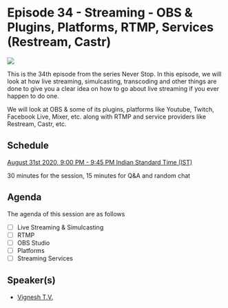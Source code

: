 # Episode 34 - Streaming - OBS & Plugins, Platforms, RTMP, Services (Restream, Castr)

![](34-Streaming.png)

This is the 34th episode from the series Never Stop. In this episode, we will look at how live streaming, simulcasting, transcoding and other things are done to give you a clear idea on how to go about live streaming if you ever happen to do one.

We will look at OBS & some of its plugins, platforms like Youtube, Twitch, Facebook Live, Mixer, etc. along with RTMP and service providers like Restream, Castr, etc.

## Schedule

[August 31st 2020, 9:00 PM - 9:45 PM Indian Standard Time (IST)]()

30 minutes for the session, 15 minutes for Q&A and random chat

## Agenda

The agenda of this session are as follows

- [ ] Live Streaming & Simulcasting
- [ ] RTMP
- [ ] OBS Studio
- [ ] Platforms
- [ ] Streaming Services

## Speaker(s)

- [Vignesh T.V.](http://tvvignesh.com/)
